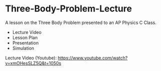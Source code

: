 # Three-Body-Problem-Lecture  

A lesson on the Three Body Problem presented to an AP Physics C Class. 

* Lecture Video
* Lesson Plan
* Presentation
* Simulation

Lecture Video (Youtube): https://www.youtube.com/watch?v=xmOHesSLZ5Q&t=1050s
